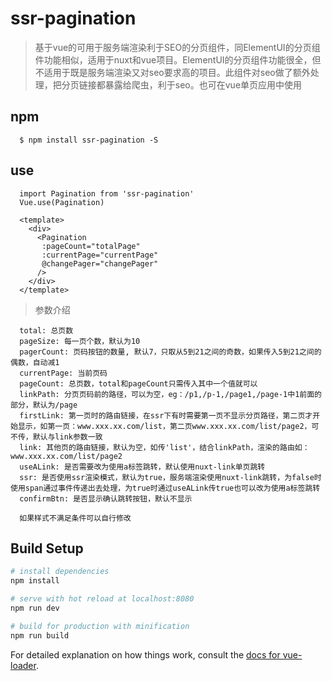 # ssr-pagination

> 基于vue的可用于服务端渲染利于SEO的分页组件，同ElementUI的分页组件功能相似，适用于nuxt和vue项目。ElementUI的分页组件功能很全，但不适用于既是服务端渲染又对seo要求高的项目。此组件对seo做了额外处理，把分页链接都暴露给爬虫，利于seo。也可在vue单页应用中使用

## npm

```
  $ npm install ssr-pagination -S
```

## use

```
  import Pagination from 'ssr-pagination'
  Vue.use(Pagination)
  
  <template>
    <div>
      <Pagination 
       :pageCount="totalPage"
       :currentPage="currentPage"
       @changePager="changePager"
      />
    </div>
  </template>
```
> 参数介绍
```
  total: 总页数
  pageSize: 每一页个数，默认为10
  pagerCount: 页码按钮的数量, 默认7，只取从5到21之间的奇数，如果传入5到21之间的偶数，自动减1
  currentPage: 当前页码
  pageCount: 总页数，total和pageCount只需传入其中一个值就可以
  linkPath: 分页页码前的路径，可以为空，eg：/p1,/p-1,/page1,/page-1中1前面的部分，默认为/page
  firstLink: 第一页时的路由链接，在ssr下有时需要第一页不显示分页路径，第二页才开始显示，如第一页：www.xxx.xx.com/list，第二页www.xxx.xx.com/list/page2，可不传，默认与link参数一致
  link: 其他页的路由链接，默认为空，如传'list'，结合linkPath，渲染的路由如：www.xxx.xx.com/list/page2
  useALink: 是否需要改为使用a标签跳转，默认使用nuxt-link单页跳转
  ssr: 是否使用ssr渲染模式，默认为true，服务端渲染使用nuxt-link跳转，为false时使用span通过事件传递出去处理，为true时通过useALink传true也可以改为使用a标签跳转
  confirmBtn: 是否显示确认跳转按钮，默认不显示
  
  如果样式不满足条件可以自行修改
```

## Build Setup

``` bash
# install dependencies
npm install

# serve with hot reload at localhost:8080
npm run dev

# build for production with minification
npm run build
```

For detailed explanation on how things work, consult the [docs for vue-loader](http://vuejs.github.io/vue-loader).
